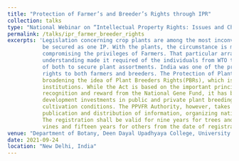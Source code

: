 ```yaml
---
title: "Protection of Farmer’s and Breeder’s Rights through IPR"
collection: talks
type: "National Webinar on “Intellectual Property Rights: Issues and Challenges”"
permalink: /talks/ipr_farmer_breeder_rights
excerpts: 'Legislation concerning crop plants are among the most inconvenient region. The standards of Intellectual Property Rights specify that an intention can 
           be secured as one IP. With the plants, the circumstance is muddled by genuinely covering sorts of IP: regular patents and Plant Breeders Right without 
           compromising the privileges of Farmers. That particular arrangement for Intellectual Property assurance of new plant assortments presented in the TRIPS 
           understanding made it required of the individuals from WTO to define legitimate measures either as licenses or a viable sui generis framework or blend 
           of both to secure plant assortments. India was one of the principal nations in the world to have developed PBR enactment that all the while allowed 
           rights to both farmers and breeders. The Protection of Plant Varieties and Farmers' Rights Act, 2001,(PPVFR) builds up an extraordinary framework by 
           broadening the idea of Plant Breeders Rights(PBRs), which is applied to new assortments of farmers, to assortments held by farmers and public-sector 
           institutions. While the Act is based on the important principle of distributing ownership rights through the provision of benefit sharing and 
           recognition and reward from the National Gene Fund, it has been instrumental in the acceleration of agricultural development; encouraging innovation, 
           development investments in public and private plant breeding through the tests for distinctness, uniformity and stability (DUS) in highly precise 
           cultivation conditions. The PPVFR Authority, however, takes public awareness system of plant variety protection by providing information on the website, 
           publication and distribution of information, organizing national seminars and maintenance of electronic databases containing national variety register. 
           The registration shall be valid for nine years for trees and vines and six years for other crops which may be renewed for eighteen years for trees and 
           vines and fifteen years for others from the date of registration.'
venue: "Department of Botany, Deen Dayal Upadhyaya College, University of Delhi"
date: 2021-09-24
location: "New Delhi, India"
---
```




